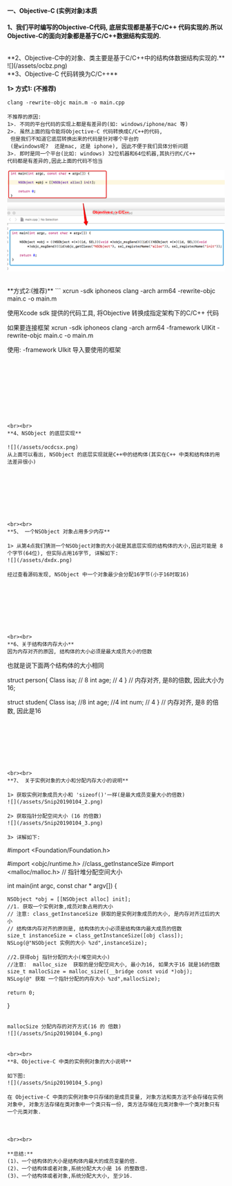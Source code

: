 #### 一、Objective-C (实例对象)本质

**1、我们平时编写的Objective-C代码, 底层实现都是基于C/C++ 代码实现的.所以Objective-C的面向对象都是基于C/C++数据结构实现的.**





<br> 
**2、Objective-C中的对象、类主要是基于C/C++中的结构体数据结构实现的.**
![](/assets/ocbz.png)





<br>
**3、Objective-C 代码转换为C/C++**

**1> 方式1: (不推荐)**
```
clang -rewrite-objc main.m -o main.cpp

不推荐的原因:
1>. 不同的平台代码的实现上都是有差异的(如: windows/iphone/mac 等)
2>. 虽然上面的指令能将Objective-C 代码转换成C/C++的代码, 
 但是我们不知道它底层转换出来的代码是针对哪个平台的
 (是windows呢?  还是mac, 还是 iphone), 因此不便于我们具体分析问题
3>. 即时是同一个平台(比如: windows) 32位机器和64位机器,其执行的C/C++ 
代码都是有差异的,因此上面的代码不恰当
```

![](/assets/maincpp.png)

<br>
**方式2:(推荐)**
```
xcrun -sdk iphoneos clang -arch arm64 -rewrite-objc main.c -o main.m

使用Xcode sdk 提供的代码工具, 将Objective 转换成指定架构下的C/C++ 代码

如果要连接框架
xcrun -sdk iphoneos clang -arch arm64 -framework UIKit -rewrite-objc main.c -o main.m

使用: -framework UIkit 导入要使用的框架

```









<br><br>
**4、NSObject 的底层实现**

![](/assets/ocdcsx.png)
从上面可以看出, NSObject 的底层实现就是C++中的结构体(其实在C++ 中类和结构体的用法差异很小)








<br><br>
**5、 一个NSObject 对象占用多少内存**

1> 从第4点我们猜测一个NSObject对象的大小就是其底层实现的结构体的大小,因此可能是 8个字节(64位), 但实际占用16字节, 详解如下:
![](/assets/dxdx.png)

经过查看源码发现, NSObject 中一个对象最少会分配16字节(小于16时取16)








<br><br>
**6、关于结构体内存大小**
因为内存对齐的原因, 结构体的大小必须是最大成员大小的倍数
```
也就是说下面两个结构体的大小相同

struct person{
 Class isa; // 8
 int age; // 4
} // 内存对齐, 是8的倍数, 因此大小为16;

struct studen{
  Class isa; //8
  int age; //4 
  int num; // 4
} // 内存对齐, 是8 的倍数, 因此是16

```







<br><br>
**7、 关于实例对象的大小和分配内存大小的说明**

1> 获取实例对象成员大小和 'sizeof()'一样(是最大成员变量大小的倍数)
![](/assets/Snip20190104_2.png)

2> 获取指针分配空间大小 (16 的倍数)
![](/assets/Snip20190104_3.png)

3> 详解如下:
```
#import <Foundation/Foundation.h>

#import <objc/runtime.h> //class_getInstanceSize
#import <malloc/malloc.h> // 指针堆分配空间大小

int main(int argc, const char * argv[]) {
    
    NSObject *obj = [[NSObject alloc] init];
    //1. 获取一个实例对象,成员对象占用的大小
    // 注意: class_getInstanceSize 获取的是实例对象成员的大小, 是内存对齐过后的大小
    // 结构体内存对齐的原则是, 结构体的大小必须是结构体内最大成员的倍数
    size_t instanceSize = class_getInstanceSize([obj class]);
    NSLog(@"NSObject 实例的大小 %zd",instanceSize);
    
    //2.获得obj 指针分配的大小(堆空间大小)
    //注意:  malloc_size  获取的是分配空间大小, 最小为16, 如果大于16 就是16的倍数
    size_t mallocSize = malloc_size((__bridge const void *)obj);
    NSLog(@" 获取 一个指针分配的内存大小 %zd",mallocSize);
  
    return 0;
}
```

mallocSize 分配内存的对齐方式(16 的 倍数)
![](/assets/Snip20190104_6.png)


<br><br>
**8、Objective-C 中类的实例例对象的大小说明**

如下图:
![](/assets/Snip20190104_5.png)

在 Objective-C 中类的实例对象中只存储的是成员变量, 对象方法和类方法不会存储在实例对象中, 对象方法存储在类对象中一个类只有一份, 类方法存储在元类对象中一个类对象只有一个元类对象.



<br><br>

**总结:**
(1)、一个结构体的大小是结构体内最大的成员变量的倍.
(2)、一个结构体或者对象,系统分配大大小是 16 的整数倍.
(3)、一个结构体或者对象,系统分配大大小, 至少16.





